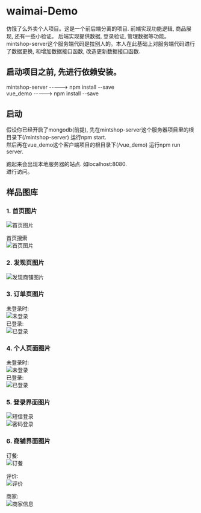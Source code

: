 # waimai-Demo
仿饿了么外卖个人项目。这是一个前后端分离的项目. 前端实现功能逻辑, 商品展现, 还有一些小验证。 后端实现提供数据, 登录验证, 管理数据等功能。  
mintshop-server这个服务端代码是拉别人的。本人在此基础上对服务端代码进行了数据更换, 和增加数据接口函数, 改造更新数据接口函数.

## 启动项目之前, 先进行依赖安装。
mintshop-server -----> npm install --save  
vue_demo -----> npm install --save  

## 启动
假设你已经开启了mongodb(前提), 先在mintshop-server这个服务器项目里的根目录下(/mintshop-server) 运行npm start.  
然后再在vue_demo这个客户端项目的根目录下(/vue_demo) 运行npm run server.  

跑起来会出现本地服务器的站点. 如localhost:8080.  
进行访问。  

## 样品图库
### 1. 首页图片
![首页图片](./README_IMG/首页.png  "首页")    

首页搜索  
![首页图片](./README_IMG/搜索.png  "首页搜索") 

### 2. 发现页图片
![发现商铺图片](./README_IMG/发现.png  "发现")

### 3. 订单页图片
未登录时:  
![未登录](./README_IMG/未登录订单页面.png  "订单")  
已登录:  
![已登录](./README_IMG/登录了的订单页面.png  "订单")  

### 4. 个人页面图片
未登录时:  
![未登录](./README_IMG/未登录的个人页面.png  "个人")  
已登录:  
![已登录](./README_IMG/登录了的个人页面.png  "个人")  

### 5. 登录界面图片
![短信登录](./README_IMG/短信登录页面.png  "登录")  
![密码登录](./README_IMG/密码登录页面.png  "登录")  

### 6. 商铺界面图片
订餐:  
![订餐](./README_IMG/商铺点餐.png  "商铺")  

评价:  
![评价](./README_IMG/商铺评论.png  "商铺")  

商家:  
![商家信息](./README_IMG/商铺商家信息.png  "商铺")  
